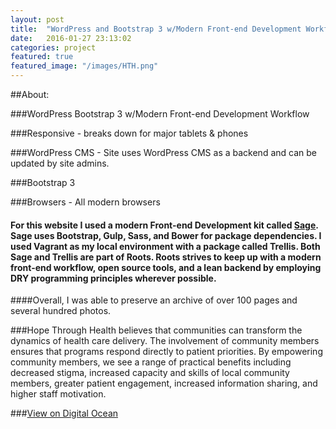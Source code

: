 ```yaml
---
layout: post
title:  "WordPress and Bootstrap 3 w/Modern Front-end Development Workflow"
date:   2016-01-27 23:13:02
categories: project
featured: true
featured_image: "/images/HTH.png"
---
```



##About: 

###WordPress Bootstrap 3 w/Modern Front-end Development Workflow

###Responsive - breaks down for major tablets & phones

###WordPress CMS - Site uses WordPress CMS as a backend and can be updated by site admins.

###Bootstrap 3

###Browsers - All modern browsers

#### For this website I used a modern Front-end Development kit called [Sage](https://roots.io/sage/).  Sage uses Bootstrap, Gulp, Sass, and Bower for package dependencies.  I used Vagrant as my local environment with a package called Trellis.  Both Sage and Trellis are part of Roots. Roots strives to keep up with a modern front-end workflow, open source tools, and a lean backend by employing DRY programming principles wherever possible.

####Overall, I was able to preserve an archive of over 100 pages and several hundred photos. 

###Hope Through Health believes that communities can transform the dynamics of health care delivery. The involvement of community members ensures that programs respond directly to patient priorities. By empowering community members, we see a range of practical benefits including decreased stigma, increased capacity and skills of local community members, greater patient engagement, increased information sharing, and higher staff motivation.

###[View on Digital Ocean](http://104.236.109.115//)



